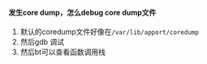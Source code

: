 


#### 发生core dump，怎么debug core dump文件

1. 默认的coredump文件好像在`/var/lib/apport/coredump`
2. 然后gdb <binary file> <coredump file> 调试
3. 然后bt可以查看函数调用栈

